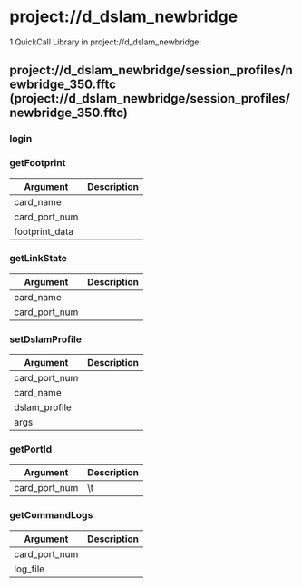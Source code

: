 # project://d_dslam_newbridge
1 QuickCall Library in project://d_dslam_newbridge:
## project://d_dslam_newbridge/session_profiles/newbridge_350.fftc (project://d_dslam_newbridge/session_profiles/newbridge_350.fftc)

### login
### getFootprint

Argument | Description
------------ | -------------
card_name | 
card_port_num | 
footprint_data | 
### getLinkState

Argument | Description
------------ | -------------
card_name | 
card_port_num | 
### setDslamProfile

Argument | Description
------------ | -------------
card_port_num | 
card_name | 
dslam_profile | 
args | 
### getPortId

Argument | Description
------------ | -------------
card_port_num | \t
### getCommandLogs

Argument | Description
------------ | -------------
card_port_num | 
log_file | 

